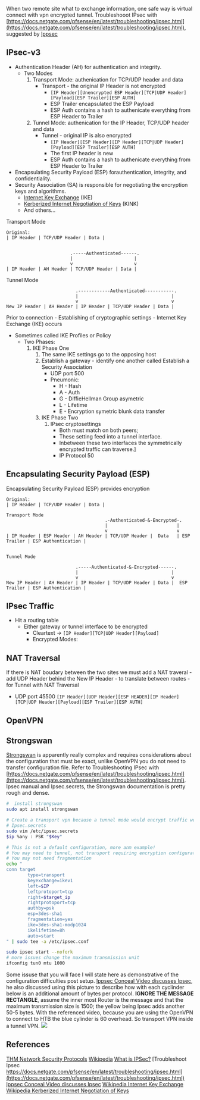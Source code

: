 
When two remote site what to exchange information, one safe way is virtual connect with vpn encrypted tunnel. Troubleshooot IPsec with [https://docs.netgate.com/pfsense/en/latest/troubleshooting/ipsec.html](https://docs.netgate.com/pfsense/en/latest/troubleshooting/ipsec.html), suggested by [Ippsec](https://www.youtube.com/watch?v=1ae64CdwLHE)


## IPsec-v3

- Authentication Header (AH) for authentication and integrity.
	- Two Modes
		1. Transport Mode: authenication for TCP/UDP header and data
			- Transport - the original IP Header is not encrypted
				- `[IP Header][Unencrypted ESP Header][TCP|UDP Header][Payload][ESP Trailer][ESP AUTH]`
				- ESP Trailer encapsulated the ESP Payload
				- ESP Auth contains a hash to authenicate everything from ESP Header to Trailer
		1. Tunnel Mode: authenication for the IP Header, TCP/UDP header and data
			- Tunnel - original IP is also encrypted
				- `[IP Header][ESP Header][IP Header][TCP|UDP Header][Payload][ESP Trailer][ESP AUTH]`
				- The first IP header is new
				- ESP Auth contains a hash to authenicate everything from ESP Header to Trailer
- Encapsulating Security Payload (ESP) forauthentication, integrity, and confidentiality.
- Security Association (SA) is responsible for negotiating the encryption keys and algorithms. 
	- [Internet Key Exchange](https://en.wikipedia.org/wiki/Internet_Key_Exchange "Internet Key Exchange") (IKE) 
	- [Kerberized Internet Negotiation of Keys](https://en.wikipedia.org/wiki/Kerberized_Internet_Negotiation_of_Keys "Kerberized Internet Negotiation of Keys") (KINK)
	- And others...

Transport Mode
```goat 
Original:
| IP Header | TCP/UDP Header | Data | 


						.-----Authenticated------.
						|						|
					    v                       v
| IP Header | AH Header | TCP/UDP Header | Data | 
```

Tunnel Mode
```goat
						  .------------Authenticated-----------.
						  |								      |
					      v                                   v
New IP Header | AH Header | IP Header | TCP/UDP Header | Data | 
```

Prior to connection - Establishing of cryptographic settings - Internet Key Exchange (IKE) occurs
- Sometimes called IKE Profiles or Policy
	- Two Phases:
		1. IKE Phase One
			1. The same IKE settings go to the opposing host
			1. Establish a gateway - identify one another called Establish a Security Association
				- UDP port 500 
				- Pneumonic: 
					- H - Hash
					- A - Auth
					- G - DiffieHellman Group asymetric
					- L - Lifetime
					- E - Encryption symetric blunk data transfer
			1. IKE Phase Two 
				1. IPsec cryptosettings 
					- Both must match on both peers; 
					- These setting feed into a tunnel interface.
					- Inbetween these two interfaces the symmetrically encrypted traffic can traverse.]
					- IP Protocol 50

## Encapsulating Security Payload (ESP)

Encapsulating Security Payload (ESP) provides encryption
```goat 
Original:
| IP Header | TCP/UDP Header | Data | 

Transport Mode
								     .-Authenticated-&-Encrypted-.
								     |						    |
							         v                          v
| IP Header | ESP Header | AH Header | TCP/UDP Header |  Data   | ESP Trailer | ESP Authentication |


Tunnel Mode

						  .-----Authenticated-&-Encrypted------.
						  |								      |
					      v                                   v
New IP Header | AH Header | IP Header | TCP/UDP Header | Data |  ESP Trailer | ESP Authentication | 
```


## IPsec Traffic

- Hit a routing table
	- Either gateway or tunnel interface to be encrypted
		- Cleartext -> `[IP Header][TCP|UDP Header][Payload]`
		- Encrypted Modes:


## NAT Traversal

If there is NAT boudary between the two sites we must add a NAT traveral - add UDP Header behind the New IP Header - to translate between routes - for Tunnel with NAT Traversal
- UDP port 45500
`[IP Header][UDP Header][ESP HEADER][IP Header][TCP|UDP Header][Payload][ESP Trailer][ESP AUTH]`

## OpenVPN

## Strongswan

[Strongswan](https://en.wikipedia.org/wiki/StrongSwan) is apparently really complex and requires considerations about the configuration that must be exact, unlike OpenVPN you do not need to transfer configuration file. Refer to Troubleshooting IPsec with [https://docs.netgate.com/pfsense/en/latest/troubleshooting/ipsec.html](https://docs.netgate.com/pfsense/en/latest/troubleshooting/ipsec.html). Ipsec manual and Ipsec.secrets, the Strongswan documentation is pretty rough and dense.

```bash
#  install strongswan
sudo apt install strongswan

# Create a transport vpn because a tunnel mode would encrypt traffic were cant exchange or debug at the other end.
# Ipsec.secrets
sudo vim /etc/ipsec.secrets
$ip %any : PSK "$Key" 

# This is not a default configuration, more anm example!
# You may need to tunnel, not transport requiring encryption configurations
# You may not need fragmentation
echo "
conn target
        type=transport
        keyexchange=ikev1
        left=$IP
        leftprotoport=tcp
        right=$target_ip
        rightprotoport=tcp
        authby=psk
        esp=3des-sha1
        fragmentation=yes 
        ike=3des-sha1-modp1024
        ikelifetime=8h
        auto=start
" | sudo tee -a /etc/ipsec.conf

sudo ipsec start --nofork
# more issues change the maximum transmission unit 
ifconfig tun0 mtu 1000 
```

Some issuse that you will face I will state here as demonstrative of the configuration difficulties post setup. [Ippsec Conceal Video discusses Ipsec](https://www.youtube.com/watch?v=1ae64CdwLHE), he also discussed using this picture to describe how with each cyclinder below is an additional amount of bytes per protocol. **IGNORE THE MESSAGE RECTANGLE**, assume the inner most Router is the message and that the maximum transmission size is 1500; the yellow being Ipsec adds another 50-5 bytes. With the referenced video, because you are using the OpenVPN to connect to HTB the blue cylinder is 60 overhead. So transport VPN inside a tunnel VPN. 
![](Onion_diagram.png)



## References

[THM Network Security Protocols](https://tryhackme.com/room/networksecurityprotocols)
[Wikipedia](https://en.wikipedia.org/wiki/IPsec)
[What is IPSec?](https://www.youtube.com/watch?v=tuDVWQOG0C0)
[Troubleshoot Ipsec https://docs.netgate.com/pfsense/en/latest/troubleshooting/ipsec.html](https://docs.netgate.com/pfsense/en/latest/troubleshooting/ipsec.html)
[Ippsec Conceal Video discusses Ipsec](https://www.youtube.com/watch?v=1ae64CdwLHE)
[Wikipedia Internet Key Exchange](https://en.wikipedia.org/wiki/Internet_Key_Exchange "Internet Key Exchange")
[Wikipedia Kerberized Internet Negotiation of Keys](https://en.wikipedia.org/wiki/Kerberized_Internet_Negotiation_of_Keys "Kerberized Internet Negotiation of Keys") 